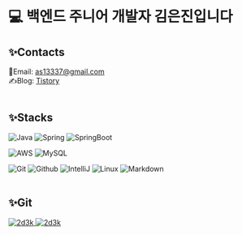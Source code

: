# 💻 백엔드 주니어 개발자 김은진입니다

## ✨Contacts
📧Email: as13337@gmail.com <br>
✍️Blog: [Tistory](https://2d-3.tistory.com/)
<br><br>

## ✨Stacks
![Java](https://img.shields.io/badge/JAVA-007396?style=for-the-badge&logo=java&logoColor=white)
![Spring](https://img.shields.io/badge/Spring-6DB33F.svg?style=for-the-badge&logo=Spring&logoColor=white)
![SpringBoot](https://img.shields.io/badge/Spring%20Boot-6DB33F.svg?style=for-the-badge&logo=Spring-Boot&logoColor=white)

![AWS](https://img.shields.io/badge/aws-232F3E?style=for-the-badge&logo=aws&logoColor=white)
![MySQL](https://img.shields.io/badge/mysql-4479A1?style=for-the-badge&logo=mysql&logoColor=white)

![Git](https://img.shields.io/badge/git%20-%23F05033.svg?&style=for-the-badge&logo=git&logoColor=white)
![Github](https://img.shields.io/badge/github%20-%23121011.svg?&style=for-the-badge&logo=github&logoColor=white)
![IntelliJ](https://img.shields.io/badge/IntelliJIDEA-000000.svg?style=for-the-badge&logo=intellij-idea&logoColor=white)
![Linux](https://img.shields.io/badge/linux-FCC624?style=for-the-badge&logo=linux&logoColor=black)
![Markdown](https://img.shields.io/badge/markdown-%23000000.svg?&style=for-the-badge&logo=markdown&logoColor=white)
<br>
<br>

## ✨Git
  
<a href="https://github.com/anuraghazra/github-readme-stats">
  <img src="https://github-readme-stats.vercel.app/api?username=2d3k&show_icons=true&theme=cobalt&count_private=true&hide=stars" alt="2d3k" />
</a>
<a href="https://github.com/anuraghazra/github-readme-stats">
  <img src="https://github-readme-stats.vercel.app/api/top-langs/?username=2d3k&theme=cobalt&layout=compact" alt="2d3k" />
</a>
<br>
